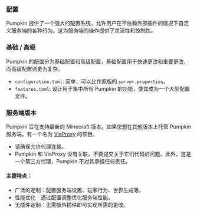 ### 配置

Pumpkin 提供了一个强大的配置系统，允许用户在不依赖外部插件的情况下自定义服务端的各种行为。这为服务端的操作提供了灵活性和控制性。

### 基础 / 高级

Pumpkin 的配置分为基础配置和高级配置，基础配置用于快速更改和重要更改，而高级配置则更为复杂。

- `configuration.toml`: 简单，可以比作原版的 `server.properties`。
- `features.toml`: 设计用于集中所有 Pumpkin 的功能，使其成为一个大型配置文件。

### 服务端版本

Pumpkin 旨在支持最新的 Minecraft 版本。如果您想在其他版本上托管 Pumpkin 服务端，有一个名为 [ViaProxy](https://github.com/ViaVersion/ViaProxy) 的项目。

- 请确保允许代理连接。
- Pumpkin 和 ViaProxy 没有关联，不要提交关于它们代码的问题。此外，这是一个第三方代理，Pumpkin 不对其承担任何责任。

#### 主要特点：

- 广泛的定制：配置服务端设置、玩家行为、世界生成等。
- 性能优化：通过配置调整优化服务端性能。
- 无插件定制：无需额外插件即可实现所需的更改。

